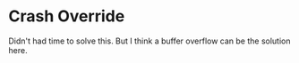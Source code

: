 # Crash Override

Didn't had time to solve this. But I think a buffer overflow can be the solution here.
